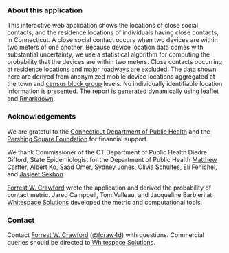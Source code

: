 




### About this application

This interactive web application shows the locations of close social contacts, and the residence locations of individuals having close contacts, in Connecticut.  A close social contact occurs when two devices are within two meters of one another.  Because device location data comes with substantial uncertainty, we use a statistical algorithm for computing the probability that the devices are within two meters. Close contacts occurring at residence locations and major roadways are excluded.  The data shown here are derived from anonymized mobile device locations aggregated at the town and [census block group](https://en.wikipedia.org/wiki/Census_block_group) levels.  No individually identifiable location information is presented. The report is generated dynamically using [leaflet](https://leafletjs.com) and [Rmarkdown](https://rmarkdown.rstudio.com/). 

### Acknowledgements

We are grateful to the [Connecticut Department of Public Health](https://portal.ct.gov/dph) and the [Pershing Square Foundation](https://pershingsquarefoundation.org/) for financial support.  

We thank Commissioner of the CT Department of Public Health Diedre Gifford, State Epidemiologist for the Department of Public Health [Matthew Cartter](https://medicine.yale.edu/profile/MLC3), [Albert Ko](https://medicine.yale.edu/profile/albert_ko), [Saad Omer](https://medicine.yale.edu/profile/saad_omer), Sydney Jones, Olivia Schultes, [Eli Fenichel](https://environment.yale.edu/profile/eli-fenichel), and [Jasjeet Sekhon](http://sekhon.berkeley.edu/).

[Forrest W. Crawford](http://www.crawfordlab.io) wrote the application and derived the probability of contact metric. Jared Campbell, Tom Valleau, and Jacqueline Barbieri at [Whitespace Solutions](http://www.whitespace-solutions.com/) developed the metric and computational tools. 

### Contact

Contact [Forrest W. Crawford](http://www.crawfordlab.io) ([&#64;fcraw4d](https://twitter.com/fcraw4d)) with questions.  Commercial queries should be directed to [Whitespace Solutions](http://www.whitespace-solutions.com/). 





